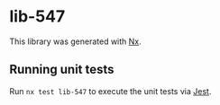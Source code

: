 # lib-547

This library was generated with [Nx](https://nx.dev).

## Running unit tests

Run `nx test lib-547` to execute the unit tests via [Jest](https://jestjs.io).
